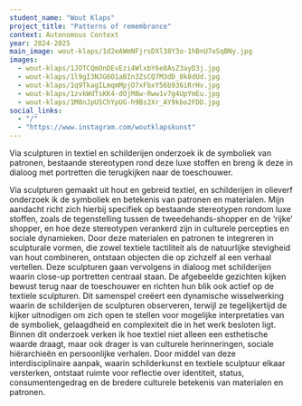 ```yaml
---
student_name: "Wout Klaps"
project_title: "Patterns of remembrance"
context: Autonomous Context
year: 2024-2025
main_image: wout-klaps/1d2eAWmNFjrsDXl38Y3o-1hBnU7oSqBNy.jpg
images:
  - wout-klaps/1JOTCQmOnDEvEzi4WlxbY6e8AsZ3ayD3j.jpg
  - wout-klaps/1l9gI3NJG6O1aBIn3ZsCQ7M3dD_8k8dUd.jpg
  - wout-klaps/1q9TkagILmqmMpjO7xFbxY56b936iRrHv.jpg
  - wout-klaps/1zvkWdTsKK4-dOjM8w-Rww1v7g4UpYmEu.jpg
  - wout-klaps/1M8nJpUSChYpUG-h9Bs2Xr_AY9kbo2FDD.jpg
social_links:
  - "/"
  - "https://www.instagram.com/woutklapskunst"
---
```

Via sculpturen in textiel en schilderijen onderzoek ik de symboliek van patronen, bestaande stereotypen rond deze luxe stoffen en breng ik deze in dialoog met portretten die terugkijken naar de toeschouwer. 

Via sculpturen gemaakt uit hout en gebreid textiel, en schilderijen in olieverf onderzoek ik de symboliek en betekenis van patronen en materialen. Mijn aandacht richt zich hierbij specifiek op bestaande stereotypen rondom luxe stoffen, zoals de tegenstelling tussen de tweedehands-shopper en de ‘rijke’ shopper, en hoe deze stereotypen verankerd zijn in culturele percepties en sociale dynamieken. Door deze materialen en patronen te integreren in sculpturale vormen, die zowel textiele tactiliteit als de natuurlijke stevigheid van hout combineren, ontstaan objecten die op zichzelf al een verhaal vertellen.
Deze sculpturen gaan vervolgens in dialoog met schilderijen waarin close-up portretten centraal staan. De afgebeelde gezichten kijken bewust terug naar de toeschouwer en richten hun blik ook actief op de textiele sculpturen. Dit samenspel creëert een dynamische wisselwerking waarin de schilderijen de sculpturen observeren, terwijl ze tegelijkertijd de kijker uitnodigen om zich open te stellen voor mogelijke interpretaties van de symboliek, gelaagdheid en complexiteit die in het werk besloten ligt.
Binnen dit onderzoek verken ik hoe textiel niet alleen een esthetische waarde draagt, maar ook drager is van culturele herinneringen, sociale hiërarchieën en persoonlijke verhalen. Door middel van deze interdisciplinaire aanpak, waarin schilderkunst en textiele sculptuur elkaar versterken, ontstaat ruimte voor reflectie over identiteit, status, consumentengedrag en de bredere culturele betekenis van materialen en patronen.
